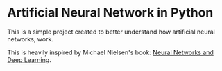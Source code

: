 
# Artificial Neural Network in Python

This is a simple project created to better understand how artificial neural networks, work.

This is heavily inspired by Michael Nielsen's book: [Neural Networks and Deep Learning](http://neuralnetworksanddeeplearning.com/).
